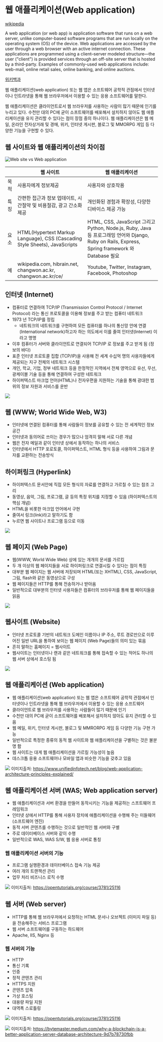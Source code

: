 # 웹 애플리케이션(Web application)

[wikipedia](https://en.wikipedia.org/wiki/Web_application)

A web application (or web app) is application software that runs on a web server, unlike computer-based software programs that are run locally on the operating system (OS) of the device. Web applications are accessed by the user through a web browser with an active internet connection. These applications are programmed using a client–server modeled structure—the user ("client") is provided services through an off-site server that is hosted by a third-party. Examples of commonly-used web applications include: web-mail, online retail sales, online banking, and online auctions.

[위키백과](https://ko.wikipedia.org/wiki/웹_애플리케이션) 

웹 애플리케이션(web application) 또는 웹 앱은 소프트웨어 공학적 관점에서 인터넷이나 인트라넷을 통해 웹 브라우저에서 이용할 수 있는 응용 소프트웨어를 말한다.

웹 애플리케이션은 클라이언트로서 웹 브라우저를 사용하는 사람이 많기 때문에 인기를 누리고 있다. 수천만 대의 PC에 굳이 소프트웨어를 배포해서 설치하지 않아도 웹 애플리케이션을 유지 관리할 수 있다는 점이 장점 중의 하나이다. 웹 애플리케이션은 웹 메일, 온라인 전자상거래 및 경매, 위키, 인터넷 게시판, 블로그 및 MMORPG 게임 등 다양한 기능을 구현할 수 있다.

## 웹 사이트와 웹 애플리케이션의 차이점 

![Web site vs Web application](https://dbcore-assets-public.s3.ap-northeast-2.amazonaws.com/tutorials/cloud-based-web-application-development/chapter01/images/Website-vs-Web-Application.png)


| | 웹 사이트 | 웹 애플리케이션 |
|---|---|---|
| 목적 | 사용자에게 정보제공 | 사용자와 상호작용|
| 특징 | 간편한 접근과 정보 업데이트, 시간절약 및 비용절감, 광고 간소화 제공 | 개인화된 경험과 확장성, 다양한 디바이스 제공 가능|
| 요소 | HTML(Hypertext Markup Language), CSS (Cascading Style Sheets), JavaScripts | HTML, CSS, JavaScript 그리고 Python, Node.js, Ruby, Java 등 프로그래밍 언어와 Django, Ruby on Rails, Express, Spring framework 와 Database 필요 |
| 예 | wikipedia.com, hibrain.net, changwon.ac.kr, changwon.ac.kr/ce/ | Youtube, Twitter, Instagram, Facebook, Photoshop|

## 인터넷 (Internet)

* 컴퓨터로 연결하여 TCP/IP (Transmission Control Protocol / Internet Protocol) 라는 통신 프로토콜을 이용해 정보를 주고 받는 컴퓨터 네트워크
* 1973 년 TCP/IP를 정립
  * 네트워크의 네트워크를 구현하여 모든 컴퓨터를 하나의 통신망 안에 연결 (International network)하고자 하는 의도에서 이를 줄여 인터넷(Internet) 이라고 명명
* 이후 컴퓨터가 서버와 클라이언트로 연결되어 TCP/IP 로 정보를 주고 받게 됨 (정보의 바다)
* 표준 인터넷 프로토콜 집합 (TCP/IP)을 사용해 전 세계 수십억 명의 사용자들에게 제공되는 지구 전체의 네트워크 시스템 
* 개인, 학교, 기업, 정부 네트워크 등을 한정적인 지역에서 전체 영역으로 유선, 무선, 광케이블 기술 등을 통해 연결하여 구성한 네트워크
* 하이퍼텍스트 마크업 언어(HTML)나 전자우편을 지원하는 기술을 통해 광대한 범위의 정보 자원과 서비스를 운반

![](https://dbcore-assets-public.s3.ap-northeast-2.amazonaws.com/tutorials/cloud-based-web-application-development/chapter01/images/internet-50-anni.jpg)

## 웹 (WWW; World Wide Web, W3)

* 인터넷에 연결된 컴퓨터를 통해 사람들이 정보를 공유할 수 있는 전 세계적인 정보 공간
* 인터넷과 동의어로 쓰이는 경우가 많으나 엄격히 말해 서로 다른 개념
* 웹은 전자 메일과 같이 인터넷 상에서 동작하는 하나의 서비스
* 인터넷에서 HTTP 포로토콜, 하이퍼텍스트, HTML 형식 등을 사용하여 그림과 문자를 교환하는 전송방식 

## 하이퍼링크 (Hyperlink)
* 하이퍼텍스트 문서안에 직접 모든 형식의 자료를 연결하고 가르칠 수 있는 참조 고리
* 동영상, 음악, 그림, 프로그램, 글 등의 특정 위치를 지정할 수 있음 (하이퍼텍스트의 핵심 개념)
* HTML을 비롯한 마크업 언어에서 구현 
* 줄여서 링크(link)라고 말하기도 함
* 누르면 웹 사이트나 프로그램 등으로 이동

![](https://dbcore-assets-public.s3.ap-northeast-2.amazonaws.com/tutorials/cloud-based-web-application-development/chapter01/images/1%2A6fFcDr20HhU38Bu-MIM9dA.png)

## 웹 페이지 (Web Page)

* 웹(WWW, World Wide Web) 상에 있는 개개의 문서를 가르킴
* 두 개 이상의 웹 페이지들을 서로 하이퍼링크로 연결시킬 수 있다는 점이 특징
* 대부분 웹 페이지는 웹 서버에 저장되며 HTML(또는 XHTML), CSS, JavaScript, 그림, flash와 같은 동영상으로 구성
* 웹 페이지들은 HTTP를 통해 전송하거나 받아옴
* 일반적으로 대부분의 인터넷 사용자들은 컴퓨터의 브라우저를 통해 웹 페이지들을 읽음

![](https://dbcore-assets-public.s3.ap-northeast-2.amazonaws.com/tutorials/cloud-based-web-application-development/chapter01/images/FirstWebPage_screen.png)

## 웹사이트 (Website)

* 인터넷 프로토콜 기반의 네트워크 도메인 이름이나 IP 주소, 루트 경로만으로 이루어진 일반 URL을 통하여 보이는 웹 페이지 (Web Page)들의 의미 있는 묶음
* 흔히 말하는 홈페이지 = 웹사이트 
* 웹사이트는 인터넷이나 랜과 같은 네트워크를 통해 접속할 수 있는 적어도 하나의 웹 서버 상에서 호스팅 됨

![](https://dbcore-assets-public.s3.ap-northeast-2.amazonaws.com/tutorials/cloud-based-web-application-development/chapter01/images/Screen%20Shot%202021-01-15%20at%203.55.50%20PM.png)

## 웹 애플리케이션 (Web application)

* 웹 애플리케이션(web application) 또는 웹 앱은 소프트웨어 공학적 관점에서 인터넷이나 인트라넷을 통해 웹 브라우저에서 이용할 수 있는 응용 소프트웨어
* 클라이언트로 웹 브라우저를 사용하는 사람들이 많기 때문에 인기
* 수천만 대의 PC에 굳이 소프트웨어를 배포해서 설치하지 않아도 유지 관리할 수 있음 
* 웹 메일, 위키, 인터넷 게시판, 블로그 및 MMRORPG 게임 등 다양한 기능 구현 가능
* 일반적으로 특정한 종류의 동적 웹 사이트와 웹 애플리케이션을 구별하는 것은 불분명 함
* 웹 사이트는 대게 웹 애플리케이션을 가르킬 가능성이 높음
* 데스크톱 응용 소프트웨어나 모바일 앱과 비슷한 기능을 갖추고 있음

![](https://dbcore-assets-public.s3.ap-northeast-2.amazonaws.com/tutorials/cloud-based-web-application-development/chapter01/images/Web-Application-Architecture-Principles-That-You-Cannot-Skip.png)
이미지출처: https://www.unifiedinfotech.net/blog/web-application-architecture-principles-explained/

## 웹 애플리케이션 서버 (WAS; Web application server)

* 웹 애플리케이션과 서버 환경을 만들어 동작시키는 기능을 제공하는 스프트웨어 프레임워크
* 인터넷 상에서 HTTP를 통해 사용자 장치에 애플리케이션을 수행해 주는 미들웨어(소프트웨어 엔진)
* 동적 서버 콘텐츠를 수행하는 것으로 일반적인 웹 서버와 구별
* 주로 데이터베이스 서버와 같이 수행
* 일반적으로 WAS, WAS S/W, 웹 응용 서버로 통칭

### 웹 애플리케이션 서버의 기능

* 프로그램 실행환경과 데이터베이스 접속 기능 제공
* 여러 개의 트랜잭션 관리
* 업무 처리 비즈니스 로직 수행

![](https://dbcore-assets-public.s3.ap-northeast-2.amazonaws.com/tutorials/cloud-based-web-application-development/chapter01/images/11299.png)
이미지출처: https://opentutorials.org/course/3781/25116

## 웹 서버 (Web server)

* HTTP를 통해 웹 브라우저에서 요청하는 HTML 문서나 오브젝트 (이미지 파일 등)을 전송해주는 서비스 프로그램
* 웹 서버 소프트웨어를 구동하는 하드웨어
* Apache, IIS, Nginx 등

### 웹 서버의 기능
* HTTP
* 통신 기록
* 인증
* 정적 콘텐츠 관리
* HTTPS 지원
* 콘텐츠 압축
* 가상 호스팅
* 대용량 파일 지원
* 대역폭 스로틀링 

![](https://dbcore-assets-public.s3.ap-northeast-2.amazonaws.com/tutorials/cloud-based-web-application-development/chapter01/images/11300.png)
이미지출처: https://opentutorials.org/course/3781/25116

![](https://dbcore-assets-public.s3.ap-northeast-2.amazonaws.com/tutorials/cloud-based-web-application-development/chapter01/images/Screen%20Shot%202021-01-15%20at%205.54.06%20PM.png)
이미지출처: https://bytemaster.medium.com/why-a-blockchain-is-a-better-application-server-database-architecture-9d7b78730fbb

